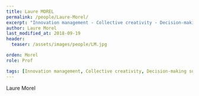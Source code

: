 ```yaml
---
title: Laure MOREL
permalink: /people/Laure-Morel/
excerpt: "Innovation management - Collective creativity - Decision-making support"
author: Laure Morel
last_modified_at: 2018-09-19
header:
  teaser: /assets/images/people/LM.jpg

orden: Morel
role: Prof

tags: [Innovation management, Collective creativity, Decision-making support]
---
```


Laure Morel 